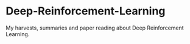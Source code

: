 # Deep-Reinforcement-Learning
My harvests, summaries and paper reading about Deep Reinforcement Learning.       

